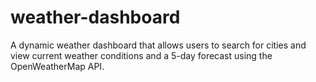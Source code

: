 # weather-dashboard
A dynamic weather dashboard that allows users to search for cities and view current weather conditions and a 5-day forecast using the OpenWeatherMap API.
